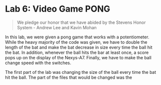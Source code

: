 # Lab 6: Video Game PONG

> We pledge our honor that we have abided by the Stevens Honor System - Andrew Lee and Kavin Mohan

In this lab, we were given a pong game that works with a potentiometer.  While the heavy majority of the code was given, we have to double the length of the bat and make the bat decrease in size every time the ball hit the bat.  In addition, whenever the ball hits the bar at least once, a score pops up on the display of the Nexys-A7.  Finally, we have to make the ball change speed with the switches.  

The first part of the lab was changing the size of the ball every time the bat hit the ball.  The part of the files that would be changed was the 
